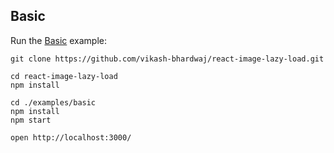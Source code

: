 ## Basic

Run the [Basic](https://github.com/vikash-bhardwaj/react-image-lazy-load/tree/master/examples/basic) example:

```shell
git clone https://github.com/vikash-bhardwaj/react-image-lazy-load.git

cd react-image-lazy-load
npm install

cd ./examples/basic
npm install
npm start

open http://localhost:3000/
```
